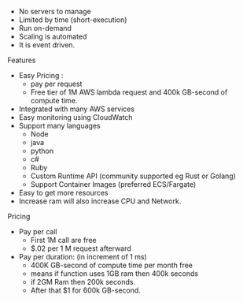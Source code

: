 
- No servers to manage
- Limited by time  (short-execution)
- Run on-demand
- Scaling is automated
- It is event driven.


Features 
- Easy Pricing :
  - pay per request 
  - Free tier of 1M AWS lambda request and 400k GB-second of compute time.
- Integrated with many AWS services
- Easy monitoring using CloudWatch
- Support many languages 
  - Node
  - java
  - python
  - c#
  - Ruby
  - Custom Runtime API (community supported eg Rust or Golang)
  - Support Container Images (preferred ECS/Fargate)
- Easy to get more resources
- Increase ram will also increase CPU and Network.


Pricing
- Pay per call
  - First 1M call are free
  - $.02 per 1 M  request afterward
- Pay per duration: (in increment of 1 ms)
  - 400K GB-second of compute time per month free
  - means if function uses 1GB ram then 400k seconds
  - if 2GM Ram then 200k seconds.
  - After that $1 for 600k GB-second.